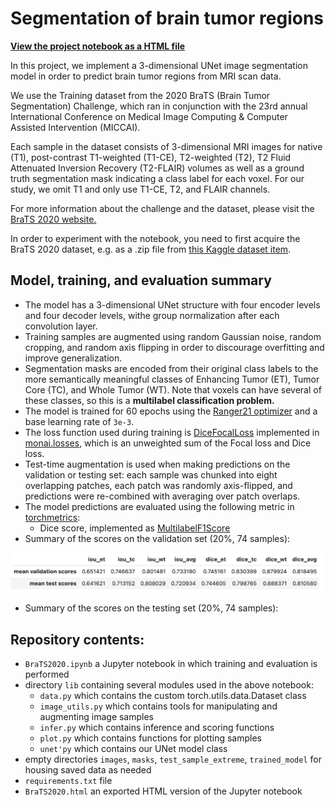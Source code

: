 # Segmentation of brain tumor regions

**[View the project notebook as a HTML file](https://e-tweedy.github.io/BraTS2020.html)**

In this project, we implement a 3-dimensional UNet image segmentation model in order to predict brain tumor regions from MRI scan data.

We use the Training dataset from the 2020 BraTS (Brain Tumor Segmentation) Challenge, which ran in conjunction with the 23rd annual International Conference on Medical Image Computing & Computer Assisted Intervention (MICCAI).

Each sample in the dataset consists of 3-dimensional MRI images for native (T1), post-contrast T1-weighted (T1-CE), T2-weighted (T2), T2 Fluid Attenuated Inversion Recovery (T2-FLAIR) volumes as well as a ground truth segmentation mask indicating a class label for each voxel.  For our study, we omit T1 and only use T1-CE, T2, and FLAIR channels.

For more information about the challenge and the dataset, please visit the [BraTS 2020 website.](https://www.med.upenn.edu/cbica/brats2020/)

In order to experiment with the notebook, you need to first acquire the BraTS 2020 dataset, e.g. as a .zip file from [this Kaggle dataset item](https://www.kaggle.com/datasets/awsaf49/brats20-dataset-training-validation).

## Model, training, and evaluation summary

* The model has a 3-dimensional UNet structure with four encoder levels and four decoder levels, withe group normalization after each convolution layer.
* Training samples are augmented using random Gaussian noise, random cropping, and random axis flipping in order to discourage overfitting and improve generalization.
* Segmentation masks are encoded from their original class labels to the more semantically meaningful classes of Enhancing Tumor (ET), Tumor Core (TC), and Whole Tumor (WT).  Note that voxels can have several of these classes, so this is a **multilabel classification problem.**
* The model is trained for 60 epochs using the [Ranger21 optimizer](https://github.com/lessw2020/Ranger21) and a base learning rate of ``3e-3``.
* The loss function used during training is [DiceFocalLoss](https://docs.monai.io/en/stable/losses.html#dicefocalloss) implemented in [monai.losses](https://docs.monai.io/en/stable/losses.html), which is an unweighted sum of the Focal loss and Dice loss.
* Test-time augmentation is used when making predictions on the validation or testing set: each sample was chunked into eight overlapping patches, each patch was randomly axis-flipped, and predictions were re-combined with averaging over patch overlaps.
* The model predictions are evaluated using the following metric in [torchmetrics](https://torchmetrics.readthedocs.io/en/latest/):
    * Dice score, implemented as [MultilabelF1Score](https://torchmetrics.readthedocs.io/en/stable/classification/f1_score.html)
* Summary of the scores on the validation set (20%, 74 samples):

<img src="results.png" alt="Evaluation results" width="800"/>

* Summary of the scores on the testing set (20%, 74 samples):
## Repository contents:

* ``BraTS2020.ipynb`` a Jupyter notebook in which training and evaluation is performed
* directory ``lib`` containing several modules used in the above notebook:
    * ``data.py`` which contains the custom torch.utils.data.Dataset class
    * ``image_utils.py`` which contains tools for manipulating and augmenting image samples
    * ``infer.py`` which contains inference and scoring functions
    * ``plot.py`` which contains functions for plotting samples
    * ``unet'py`` which contains our UNet model class
* empty directories ``images``, ``masks``, ``test_sample_extreme``, ``trained_model`` for housing saved data as needed
* ``requirements.txt`` file
* ``BraTS2020.html`` an exported HTML version of the Jupyter notebook
